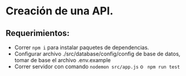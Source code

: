 # Creación de una API.

## Requerimientos:

+ Correr ``` npm i ``` para instalar paquetes de dependencias.
+ Configurar archivo ./src/database/config/config de base de datos, tomar de base el archivo .env.example
+ Correr servidor con comando ``` nodemon src/app.js ``` o ``` npm run test```